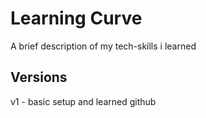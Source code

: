 # Learning Curve

A brief description of my tech-skills i learned

## Versions

v1 - basic setup and learned github
